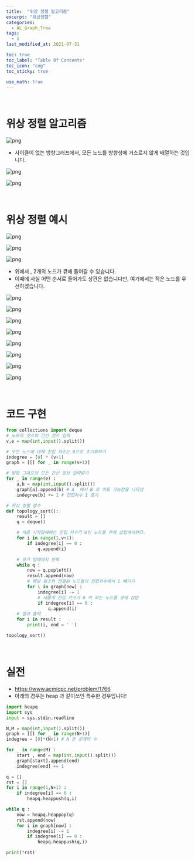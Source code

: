 ```yaml
---
title:  "위상 정렬 알고리즘"
excerpt: "위상정렬"
categories:
  - AL_Graph_Tree
tags:
  - 1
last_modified_at: 2021-07-31

toc: true
toc_label: "Table Of Contents"
toc_icon: "cog"
toc_sticky: true

use_math: true
---
```


<br>

# 위상 정렬 알고리즘

![png](/assets/images/Python/20_1.png)

- 사이클이 없는 방향그래프에서, 모든 노드를 방향성에 거스르지 않게 배열하는 것입니다.

![png](/assets/images/Python/20_2.png)

![png](/assets/images/Python/20_3.png)

<br>

# 위상 정렬 예시

![png](/assets/images/Python/20_4.png)

![png](/assets/images/Python/20_5.png)

![png](/assets/images/Python/20_6.png)

- 위에서 , 2개의 노드가 큐에 들어갈 수 있습니다.
- 이때에 사실 어떤 순서로 들어가도 상관은 없습니다만, 여기에서는 작은 노드를 우선하겠습니다.

![png](/assets/images/Python/20_7.png)

![png](/assets/images/Python/20_8.png)

![png](/assets/images/Python/20_9.png)

![png](/assets/images/Python/20_10.png)

![png](/assets/images/Python/20_11.png)

![png](/assets/images/Python/20_12.png)

![png](/assets/images/Python/20_13.png)

![png](/assets/images/Python/20_14.png)

<br>

# 코드 구현

```python
from collections import deque
# 노드의 갯수와 간선 갯수 입력
v,e = map(int,input().split())

# 모든 노드에 대해 진입 차수는 0으로 초기화하기
indegree = [0] * (v+1)
graph = [[] for _ in range(v+1)]

# 방향 그래프의 모든 간선 정보 입력받기
for _ in range(e) :
    a,b = map(int,input().split())
    graph[a].append(b) # A  에서 B 로 이동 가능함을 나타냄
    indegree[b] += 1 # 진입차수 1 증가

# 위상 정렬 함수
def topology_sort():
    result = []
    q = deque()

    # 처음 시작할떄에는 진입 차수가 0인 노드를 큐에 삽입해야한다.
    for i in range(1,v+1):
        if indegree[i] == 0 :
            q.append(i)

    # 큐가 빌떄까지 반복
    while q :
        now = q.popleft()
        result.append(now)
        # 해당 원소와 연결된 노드들의 진입차수에서 1 뺴기기
        for i in graph[now] :
            indegree[i] -= 1
            # 새롭게 진입 차수가 0 이 되는 노드를 큐에 삽입
            if indegree[i] == 0 :
                q.append(i)
    # 결과 출력
    for i in result :
        print(i, end = ' ')

topology_sort()
```

<br>

# 실전

- <https://www.acmicpc.net/problem/1766>
- 아래의 경우는 heap 과 같이쓰인 특수한 경우입니다!

```python
import heapq
import sys
input = sys.stdin.readline

N,M = map(int,input().split())
graph = [[] for _ in range(N+1)]
indegree = [0]*(N+1) # N 은 문제의 수

for _ in range(M) :
    start , end = map(int,input().split())
    graph[start].append(end)
    indegree[end] += 1

q = []
rst = []
for i in range(1,N+1) :
    if indegree[i] == 0 :
        heapq.heappush(q,i)

while q :
    now = heapq.heappop(q)
    rst.append(now)
    for i in graph[now] :
        indegree[i] -= 1
        if indegree[i] == 0 :
            heapq.heappush(q,i)

print(*rst)
```






